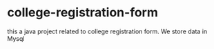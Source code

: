# college-registration-form
this a java project related to college registration form. We store data in Mysql
